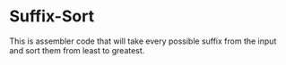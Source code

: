 # Suffix-Sort
This is assembler code that will take every possible suffix from the input and sort them from least to greatest.
